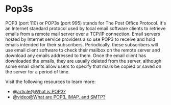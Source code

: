# Pop3s

POP3 (port 110) or POP3s (port 995) stands for The Post Office Protocol. It's an Internet standard protocol used by local email software clients to retrieve emails from a remote mail server over a TCP/IP connection. Email servers hosted by Internet service providers also use POP3 to receive and hold emails intended for their subscribers. Periodically, these subscribers will use email client software to check their mailbox on the remote server and download any emails addressed to them. Once the email client has downloaded the emails, they are usually deleted from the server, although some email clients allow users to specify that mails be copied or saved on the server for a period of time.

Visit the following resources to learn more:

- [@article@What is POP3?](https://www.techtarget.com/whatis/definition/POP3-Post-Office-Protocol-3)
- [@video@What are POP3, IMAP, and SMTP?](https://www.youtube.com/watch?v=gLNOVbcyWbI)